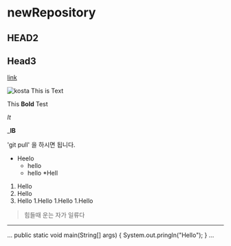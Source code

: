 # newRepository

## HEAD2


## Head3

[link](http://www.naver.com)


![kosta](http://edu2.kosta.or.kr/assets/images/kosta2.png)
This is Text

This **Bold** Test

_It_

_**IB**


'git pull' 을 하시면 됩니다.

* Heelo
  * hello
  * hello
    *Hell
    
1. Hello
1. Hello
1. Hello
  1.Hello
  1.Hello
    1.Hello
    
    
> 힘들때 운는 자가 일류다

***


...
public static void main(String[] args) {
    System.out.pringln("Hello");
}
...
